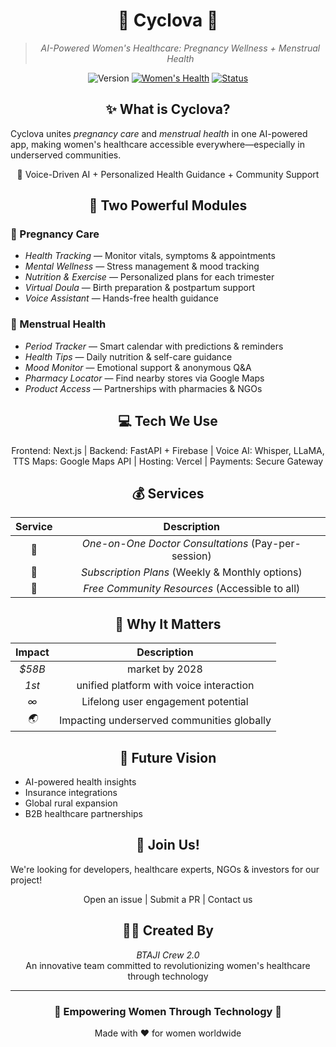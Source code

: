 <div align="center">

# 🌸 Cyclova 🌸

> *AI-Powered Women's Healthcare: Pregnancy Wellness + Menstrual Health*

![Version](https://img.shields.io/badge/version-1.0-blue) 
[![Women's Health](https://img.shields.io/badge/Women's_Health-AI_Powered-purple)](#features)
[![Status](https://img.shields.io/badge/Status-In_Development-orange)](#get-involved)

<!-- Animation Banner (HTML Comment for GitHub) -->
<!-- 
To add an animated banner at the top of your GitHub README:
1. Create a GIF or animated SVG
2. Add it here with: ![Cyclova Banner](path/to/your/banner.gif)
3. Or use an HTML img tag for more control: <img src="path/to/banner.gif" width="100%" alt="Cyclova Animated Banner">
-->

</div>

<div align="center">

## ✨ What is Cyclova?

</div>

Cyclova unites *pregnancy care* and *menstrual health* in one AI-powered app, making women's healthcare accessible everywhere—especially in underserved communities.

<div align="center">


💬 Voice-Driven AI + Personalized Health Guidance + Community Support


## 🌟 Two Powerful Modules

</div>

### 🤰 Pregnancy Care
- *Health Tracking* — Monitor vitals, symptoms & appointments
- *Mental Wellness* — Stress management & mood tracking
- *Nutrition & Exercise* — Personalized plans for each trimester
- *Virtual Doula* — Birth preparation & postpartum support
- *Voice Assistant* — Hands-free health guidance

### 🔄 Menstrual Health
- *Period Tracker* — Smart calendar with predictions & reminders
- *Health Tips* — Daily nutrition & self-care guidance
- *Mood Monitor* — Emotional support & anonymous Q&A
- *Pharmacy Locator* — Find nearby stores via Google Maps
- *Product Access* — Partnerships with pharmacies & NGOs

<div align="center">

## 💻 Tech We Use


Frontend: Next.js | Backend: FastAPI + Firebase | Voice AI: Whisper, LLaMA, TTS
Maps: Google Maps API | Hosting: Vercel | Payments: Secure Gateway


## 💰 Services

</div>

<div align="center">

| Service | Description |
|:-------:|:-----------:|
| 💼 | *One-on-One Doctor Consultations* (Pay-per-session) |
| 🔄 | *Subscription Plans* (Weekly & Monthly options) |
| 💝 | *Free Community Resources* (Accessible to all) |

</div>

<div align="center">

## 🚀 Why It Matters

</div>

<div align="center">

| Impact | Description |
|:------:|:-----------:|
| *$58B* | market by 2028 |
| *1st* | unified platform with voice interaction |
| *∞* | Lifelong user engagement potential |
| *🌏* | Impacting underserved communities globally |

</div>

<div align="center">

## 🔮 Future Vision

</div>

- AI-powered health insights
- Insurance integrations
- Global rural expansion
- B2B healthcare partnerships

<div align="center">

## 👋 Join Us!

</div>

We're looking for developers, healthcare experts, NGOs & investors for our project!

<div align="center">


Open an issue | Submit a PR | Contact us


## 👨‍💻 Created By

*BTAJI Crew 2.0*  
An innovative team committed to revolutionizing women's healthcare through technology

---

### 🌸 Empowering Women Through Technology 🌸

Made with ❤ for women worldwide

</div>
